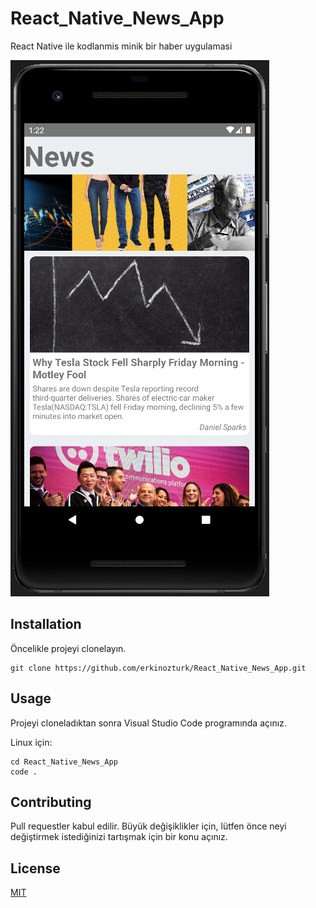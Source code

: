 # React_Native_News_App
React Native ile kodlanmis minik bir haber uygulamasi

![](img/Screenshot_Main.png)

## Installation
Öncelikle projeyi clonelayın.
```
git clone https://github.com/erkinozturk/React_Native_News_App.git
```


## Usage
Projeyi cloneladıktan sonra Visual Studio Code programında açınız.

Linux için:

```
cd React_Native_News_App
code .
```


## Contributing
Pull requestler kabul edilir. Büyük değişiklikler için, lütfen önce neyi değiştirmek istediğinizi tartışmak için bir konu açınız.


## License
[MIT](https://choosealicense.com/)
